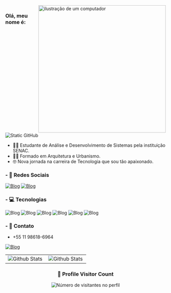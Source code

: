 <img src="https://raw.githubusercontent.com/MicaelliMedeiros/micaellimedeiros/master/image/computer-illustration.png" alt="ilustração de um computador" min-width="400px" max-width="400px" width="400px" align="right">

### Olá, meu nome é:
<img src="https://img.shields.io/static/v1?label=Overview&message=Alexandre Garcia&color=2b3137&style=for-the-badge&logo=GitHub" alt="Static GitHub">

- 🏃‍♂️ Estudante de Análise e Desenvolvimento de Sistemas pela instituição SENAC.
- 👨‍🎓 Formado em Arquitetura e Urbanismo.
- 🤓 Nova jornada na carreira de Tecnologia que sou tão apaixonado.


### - 🔭 Redes Sociais
[![Blog](https://img.shields.io/badge/LinkedIn-0077B5?style=for-the-badge&logo=linkedin&logoColor=white)](https://www.linkedin.com/in/alexandregarcia-junior/) [![Blog](https://img.shields.io/badge/Instagram-E4405F?style=for-the-badge&logo=instagram&logoColor=white
)](https://www.instagram.com/alegarcia_junior/)

### - 💻 Tecnologias

![Blog](https://img.shields.io/badge/Java-ED8B00?style=for-the-badge&logo=openjdk&logoColor=white) ![Blog](https://img.shields.io/badge/Spring-6DB33F?style=for-the-badge&logo=spring&logoColor=white
)  ![Blog](https://img.shields.io/badge/MariaDB-003545?style=for-the-badge&logo=mariadb&logoColor=white) ![Blog](https://img.shields.io/badge/IntelliJ_IDEA-000000.svg?style=for-the-badge&logo=intellij-idea&logoColor=white)
![Blog](https://img.shields.io/badge/Visual_Studio_Code-0078D4?style=for-the-badge&logo=visual%20studio%20code&logoColor=white) ![Blog](https://img.shields.io/badge/C%23-239120?style=for-the-badge&logo=c-sharp&logoColor=white)

### - 📲 Contato
- +55 11 98618-6964

[![Blog](https://img.shields.io/badge/Gmail-D14836?style=for-the-badge&logo=gmail&logoColor=white
)](mailto:alexandregojunior@gmail.com)

<table>
  <tr>
    <td>
      <img
        align="left"
        src="https://github-readme-stats.vercel.app/api?username=AlexandreGarciaJr&theme=dark&hide_border=false&include_all_commits=true"
        alt="Github Stats"
      />
    </td>
    <td>
      <img
        align="left"
        src="https://github-readme-stats.vercel.app/api/top-langs/?username=AlexandreGarciaJr&theme=dark&hide_border=false&include_all_commits=true&count_private=true&layout=compact"
        alt="Github Stats"
      />
    </td>
  </tr>
</table>

<div align="center">
  <h3><b>📍 Profile Visitor Count</b></h3>
</div>

<p align="center">
  <img
    src="https://profile-counter.glitch.me/iuricode/count.svg"
    alt="Número de visitantes no perfil"
  />
</p>

